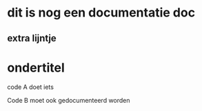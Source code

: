 # dit is nog een documentatie doc
## extra lijntje
# ondertitel

code A doet iets

Code B moet ook gedocumenteerd worden